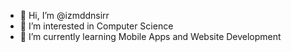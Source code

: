 - 👋 Hi, I’m @izmddnsirr
- 👀 I’m interested in Computer Science
- 🌱 I’m currently learning Mobile Apps and Website Development

<!---
izmddnsirr/izmddnsirr is a ✨ special ✨ repository because its `README.md` (this file) appears on your GitHub profile.
You can click the Preview link to take a look at your changes.
--->
